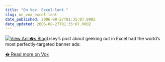 ```yaml
---
title: "On Vox: Excel-lent."
slug: on_vox_excel-lent
date_published: 2006-08-27T01:35:07.000Z
date_updated: 2006-08-27T01:35:07.000Z
---
```


[![View Anil�s Blog](http://up1.vox.com/6a00b8ea067a51dece00c2251fc277604a-50si)](http://anil.vox.com/)Lisey’s post about geeking out in Excel had the world’s most perfectly-targeted banner ads:

[� Read more on Vox](http://anil.vox.com/library/post/excellent.html)
